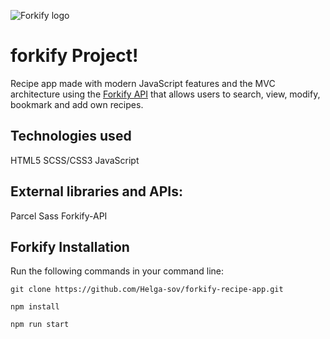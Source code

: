 ![Forkify logo](https://user-images.githubusercontent.com/60555164/169771676-610d2dbe-bcea-461a-bc36-e6f8defd0c75.png)
# forkify Project!

Recipe app made with modern JavaScript features and the MVC architecture using the [Forkify API](https://forkify-api.herokuapp.com/) that allows users to search, view, modify, bookmark and add own recipes.

## Technologies used
HTML5
SCSS/CSS3
JavaScript

## External libraries and APIs:
Parcel
Sass
Forkify-API

## Forkify Installation
Run the following commands in your command line:

```
git clone https://github.com/Helga-sov/forkify-recipe-app.git

npm install

npm run start
```
